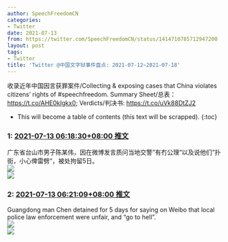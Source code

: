 ```yaml
---
author: SpeechFreedomCN
categories:
- Twitter
date: 2021-07-13
from: https://twitter.com/SpeechFreedomCN/status/1414710785712947200
layout: post
tags:
- Twitter
title: 'Twitter @中国文字狱事件盘点: 2021-07-12~2021-07-18'
---
```


收录近年中国因言获罪案件/Collecting & exposing cases that China violates citizens’ rights of #speechfreedom. Summary Sheet/总表：https://t.co/AHE0kIgkx0; Verdicts/判决书: https://t.co/uVk88DtZJ2 

* This will become a table of contents (this text will be scrapped).
{:toc}

### 1: [2021-07-13 06:18:30+08:00 推文](https://twitter.com/SpeechFreedomCN/status/1414710785712947200)

广东省台山市男子陈某伟，因在微博发言质问当地交警”有冇公理“以及说他们”扑街，小心俾雷劈“，被处拘留5日。<br><img style src="https://pbs.twimg.com/media/E6IP8bIVgAAOW_m?format=jpg&name=orig" referrerpolicy="no-referrer"><br><img style src="https://pbs.twimg.com/media/E6IP8baVUAASEqW?format=jpg&name=orig" referrerpolicy="no-referrer">

### 2: [2021-07-13 06:21:09+08:00 推文](https://twitter.com/SpeechFreedomCN/status/1414711453303537665)

Guangdong man Chen detained for 5 days for saying on Weibo that local police law enforcement were unfair, and “go to hell”.<br><img style src="https://pbs.twimg.com/media/E6IQi45VoAAe7_i?format=jpg&name=orig" referrerpolicy="no-referrer"><br><img style src="https://pbs.twimg.com/media/E6IQi49VkAAZ0aO?format=jpg&name=orig" referrerpolicy="no-referrer">

